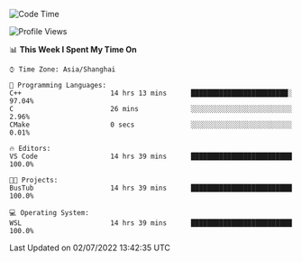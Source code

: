 <!--START_SECTION:waka-->
![Code Time](http://img.shields.io/badge/Code%20Time-153%20hrs%2044%20mins-blue)

![Profile Views](http://img.shields.io/badge/Profile%20Views-0-blue)

📊 **This Week I Spent My Time On** 

```text
⌚︎ Time Zone: Asia/Shanghai

💬 Programming Languages: 
C++                      14 hrs 13 mins      ████████████████████████░   97.04% 
C                        26 mins             ░░░░░░░░░░░░░░░░░░░░░░░░░   2.96% 
CMake                    0 secs              ░░░░░░░░░░░░░░░░░░░░░░░░░   0.01%

🔥 Editors: 
VS Code                  14 hrs 39 mins      █████████████████████████   100.0%

🐱‍💻 Projects: 
BusTub                   14 hrs 39 mins      █████████████████████████   100.0%

💻 Operating System: 
WSL                      14 hrs 39 mins      █████████████████████████   100.0%

```


 Last Updated on 02/07/2022 13:42:35 UTC
<!--END_SECTION:waka-->